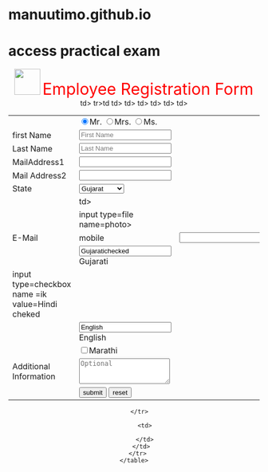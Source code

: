 # manuutimo.github.io
<p><h1> <b></b>access practical exam</b></h1></p>
<p>
  <body> 
  <center>
  <img src="employee_icon.png"height=52 width=52>
  <font size="+3"color=red>Employee Registration Form</font>
  <form method=post action="prac.html">
    <table>
      <tr>
        <td>
          <td><input type=radio name=initial checked>Mr.
          <input type=radio name=initial>Mrs.
          <input type=radio name=initial>Ms.</td>
      </tr><tr>
        <td>first Name</td>
    <td><input type=text name=fn placeholder="First Name"></td>
      </tr><tr>
        <td>Last Name </td>
        <td><input type=text name=In placeholder="Last Name"></td>
      </tr><tr>
        <td>MailAddress1</td>
        <td><input type=text name=add1></td>
      </tr><tr>
        <td>Mail Address2<?td>
        <td><input type=text name=add2></td>td>
      </tr>tr><tr>
        <td>State</td>td
        <td><select name=state>
          <option value="Gujarat">Gujarat
            <option value="Maharastra">Maharastra
              <option value="Karnataka">Karnataka
                <option value="Deihi">Delhi
        </select>
        </td>
      </tr><tr>
      <td><zip/td>
      <td><imput type=nexttext name=zp></imput>td>
      </td></tr>
      <td><upload</</td>
      <td>input type=file name=photo></td>td>
      <tr></tr>
        <td>E-Mail</td>td>
      <td>mobile</td>
      <td><input type=text name=mobplaceholder="+91</td>
      </tr><tr></tr>
        <td><languages known</td>
          <td><input type=check box name=IK value=Gujaratichecked>Gujarati</td>td>
      </tr></td>
          <td>input type=checkbox name =ik value=Hindi 
        cheked<Hindi</td
        </tr><tr>
          <td></td>
          <td><input type=chekbox name=ik value=English
           cheked>English</td>
        </tr><tr>
          <td></td>
          <td><input type=checkbox na me Ik value=Marathi>Marathi</td>td>
        </tr><tr>
          <td>Additional Information</td>
        <td><textarea name=add rows=3 cols=20 placeholder="Optional"
              Wrap></textarea></td>td>
        </tr><tr>
          <td></td>
          <td><input type=submit value=submit>&nbsp;<input type=reset
          value=reset></td>td>
        </table>
        </form>
        </body>
        </tr
        </tr>
          
          
        </tr> 
        
          <td>
            
          </td>
        </td>
      </tr>
    </table>
    
  </body>
</p>

